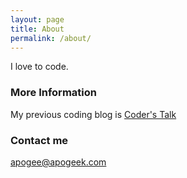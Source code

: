 ```yaml
---
layout: page
title: About
permalink: /about/
---
```


I love to code.

### More Information

My previous coding blog is [Coder's Talk](https://coderstalk.blogspot.com)

### Contact me

[apogee@apogeek.com](mailto:apogee@apogeek.com)